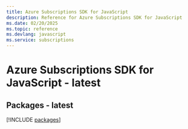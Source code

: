 ```yaml
---
title: Azure Subscriptions SDK for JavaScript
description: Reference for Azure Subscriptions SDK for JavaScript
ms.date: 02/20/2025
ms.topic: reference
ms.devlang: javascript
ms.service: subscriptions
---
```

# Azure Subscriptions SDK for JavaScript - latest
## Packages - latest
[!INCLUDE [packages](subscriptions-index.md)]